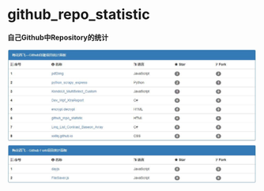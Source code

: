 # github_repo_statistic
**自己Github中Repository的统计**

<div align=center><img width="1000px" height="auto" src="https://github.com/xxlllq/github_repo_statistic/blob/master/static.jpg"/></div>

